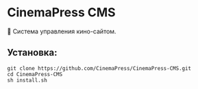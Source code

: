 # CinemaPress CMS
 :movie_camera: Система управления кино-сайтом.

## Установка:
```
git clone https://github.com/CinemaPress/CinemaPress-CMS.git
cd CinemaPress-CMS
sh install.sh
```
